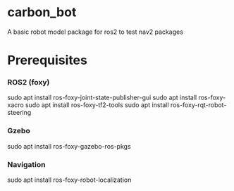 # carbon_bot
A basic robot model package for ros2 to test nav2 packages

# Prerequisites
### ROS2 (foxy)
sudo apt install ros-foxy-joint-state-publisher-gui
sudo apt install ros-foxy-xacro
sudo apt install ros-foxy-tf2-tools
sudo apt install ros-foxy-rqt-robot-steering

### Gzebo
sudo apt install ros-foxy-gazebo-ros-pkgs
### Navigation
sudo apt install ros-foxy-robot-localization
